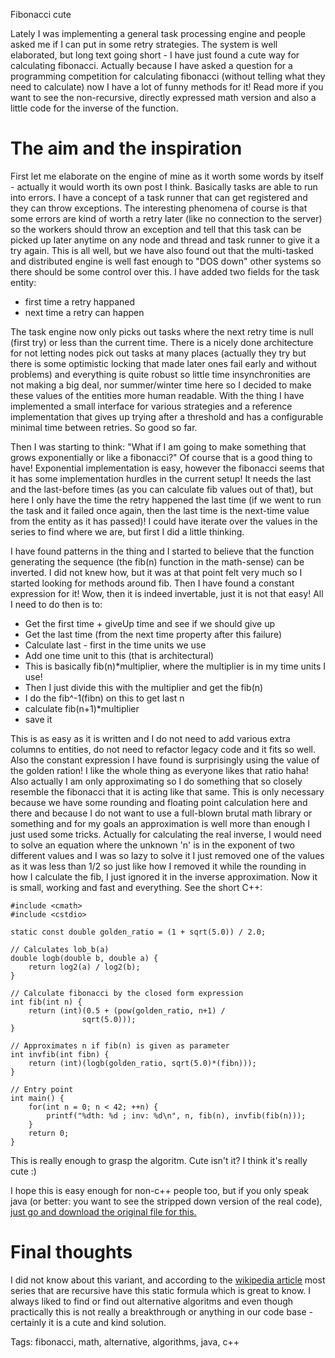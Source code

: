 Fibonacci cute

Lately I was implementing a general task processing engine and people asked me if I can put in some retry strategies. The system is well elaborated, but long text going short - I have just found a cute way for calculating fibonacci. Actually because I have asked a question for a programming competition for calculating fibonacci (without telling what they need to calculate) now I have a lot of funny methods for it! Read more if you want to see the non-recursive, directly expressed math version and also a little code for the inverse of the function.

The aim and the inspiration
===========================

First let me elaborate on the engine of mine as it worth some words by itself - actually it would worth its own post I think. Basically tasks are able to run into errors. I have a concept of a task runner that can get registered and they can throw exceptions. The interesting phenomena of course is that some errors are kind of worth a retry later (like no connection to the server) so the workers should throw an exception and tell that this task can be picked up later anytime on any node and thread and task runner to give it a try again. This is all well, but we have also found out that the multi-tasked and distributed engine is well fast enough to "DOS down" other systems so there should be some control over this. I have added two fields for the task entity:

- first time a retry happaned
- next time a retry can happen

The task engine now only picks out tasks where the next retry time is null (first try) or less than the current time. There is a nicely done architecture for not letting nodes pick out tasks at many places (actually they try but there is some optimistic locking that made later ones fail early and without problems) and everything is quite robust so little time insynchronities are not making a big deal, nor summer/winter time here so I decided to make these values of the entities more human readable. With the thing I have implemented a small interface for various strategies and a reference implementation that gives up trying after a threshold and has a configurable minimal time between retries. So good so far.

Then I was starting to think: "What if I am going to make something that grows exponentially or like a fibonacci?" Of course that is a good thing to have! Exponential implementation is easy, however the fibonacci seems that it has some implementation hurdles in the current setup! It needs the last and the last-before times (as you can calculate fib values out of that), but here I only have the time the retry happened the last time (if we went to run the task and it failed once again, then the last time is the next-time value from the entity as it has passed)! I could have iterate over the values in the series to find where we are, but first I did a little thinking.

I have found patterns in the thing and I started to believe that the function generating the sequence (the fib(n) function in the math-sense) can be inverted. I did not knew how, but it was at that point felt very much so I started looking for methods around fib. Then I have found a constant expression for it! Wow, then it is indeed invertable, just it is not that easy! All I need to do then is to:

- Get the first time + giveUp time and see if we should give up
- Get the last time (from the next time property after this failure)
- Calculate last - first in the time units we use
- Add one time unit to this (that is architectural)
- This is basically fib(n)*multiplier, where the multiplier is in my time units I use!
- Then I just divide this with the multiplier and get the fib(n)
- I do the fib^-1(fibn) on this to get last n
- calculate fib(n+1)*multiplier
- save it

This is as easy as it is written and I do not need to add various extra columns to entities, do not need to refactor legacy code and it fits so well. Also the constant expression I have found is surprisingly using the value of the golden ration! I like the whole thing as everyone likes that ratio haha! Also actually I am only approximating so I do something that so closely resemble the fibonacci that it is acting like that same. This is only necessary because we have some rounding and floating point calculation here and there and because I do not want to use a full-blown brutal math library or something and for my goals an approximation is well more than enough I just used some tricks. Actually for calculating the real inverse, I would need to solve an equation where the unknown 'n' is in the exponent of two different values and I was so lazy to solve it I just removed one of the values as it was less than 1/2 so just like how I removed it while the rounding in how I calculate the fib, I just ignored it in the inverse approximation. Now it is small, working and fast and everything. See the short C++:

	#include <cmath>
	#include <cstdio>

	static const double golden_ratio = (1 + sqrt(5.0)) / 2.0;

	// Calculates lob_b(a)
	double logb(double b, double a) {
		return log2(a) / log2(b);
	}

	// Calculate fibonacci by the closed form expression
	int fib(int n) {
		return (int)(0.5 + (pow(golden_ratio, n+1) /
					sqrt(5.0)));
	}

	// Approximates n if fib(n) is given as parameter
	int invfib(int fibn) {
		return (int)(logb(golden_ratio, sqrt(5.0)*(fibn)));
	}

	// Entry point
	int main() {
		for(int n = 0; n < 42; ++n) {
			printf("%dth: %d ; inv: %d\n", n, fib(n), invfib(fib(n)));
		}
		return 0;
	}

This is really enough to grasp the algoritm. Cute isn't it? I think it's really cute :)

I hope this is easy enough for non-c++ people too, but if you only speak java (or better: you want to see the stripped down version of the real code), [just go and download the original file for this.][0]

Final thoughts
==============

I did not know about this variant, and according to the [wikipedia article][1] most series that are recursive have this static formula which is great to know. I always liked to find or find out alternative algoritms and even though practically this is not really a breakthrough or anything in our code base - certainly it is a cute and kind solution.

[0]: http://ballmerpeak.web.elte.hu/devblog/attachments/FibonacciTimedTaskRetryStrategyDescriptor.java
[1]: https://en.wikipedia.org/wiki/Fibonacci_number#Closed-form_expression

Tags: fibonacci, math, alternative, algorithms, java, c++

